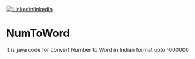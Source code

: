 [![Linkedin](https://user-images.githubusercontent.com/29067160/87753315-f9e07680-c81f-11ea-8cb4-afff97b52811.png)linkedin](https://www.linkedin.com/in/roshan-maurya-214b011b2/)
# NumToWord
It is java code for convert Number to Word in Indian format upto 1000000
